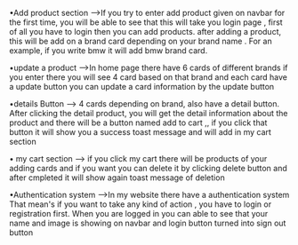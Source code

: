 •Add product section
-->If you try to enter add product given on navbar for the first time, you will be able to see that this will take you login page , first of all you have to login then you can add products. after adding a product, this will be add on a brand card depending on your brand name . For an example, if you write bmw it will add bmw brand card.

•update a product
-->In home page there have 6 cards of different brands if you enter there you will see 4 card based on that brand and each card have a update button you can update a card information by the update button

•details Button 
--> 4 cards depending on brand, also have a detail button. After clicking the detail product, you will get the detail information about the product and there will be a button named add to cart ,, if you click that button it will show you a success toast message and will add in my cart section 

• my cart section
--> if you click my cart there will be  products of your adding cards and if you want you can delete it by clicking delete button and after cmpleted it will show again toast message of deletion

•Authentication system
-->In my website there have a authentication system That mean's if you want to take any kind of action , you have to login or registration first. When you are logged in you can able to see that your name and image is showing on navbar and login button turned into sign out button 